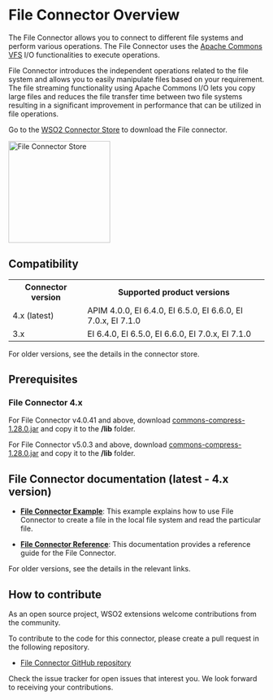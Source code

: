 # File Connector Overview

The File Connector allows you to connect to different file systems and perform various operations. The File Connector uses the [Apache Commons VFS](https://commons.apache.org/proper/commons-vfs/) I/O functionalities to execute operations.

File Connector introduces the independent operations related to the file system and allows you to easily manipulate files based on your requirement. The file streaming functionality using Apache Commons I/O lets you copy large files and reduces the file transfer time between two file systems resulting in a significant improvement in performance that can be utilized in file operations.

Go to the <a target="_blank" href="https://store.wso2.com/connector/esb-connector-file">WSO2 Connector Store</a> to download the File connector.

<img src="{{base_path}}/assets/img/integrate/connectors/file-connector-store.png" title="File Connector Store" width="200" alt="File Connector Store"/>

## Compatibility

<table>
	<tr>
		<th>
			Connector version
		</th>
		<th>
			Supported product versions
		</th>
	</tr>
	<tr>
		<td>
			4.x (latest)
		</td>
		<td>
			APIM 4.0.0, EI 6.4.0, EI 6.5.0, EI 6.6.0, EI 7.0.x, EI 7.1.0
		</td>
	</tr>
	<tr>
		<td>
			3.x
		</td>
		<td>
			EI 6.4.0, EI 6.5.0, EI 6.6.0, EI 7.0.x, EI 7.1.0
		</td>
	</tr>
</table>

For older versions, see the details in the connector store.

## Prerequisites

### File Connector 4.x

For File Connector v4.0.41 and above, download [commons-compress-1.28.0.jar](https://mvnrepository.com/artifact/org.apache.commons/commons-compress/1.28.0) and copy it to the **<PRODUCT-HOME>/lib** folder.

[//]: # (### File Connector 5.x)

[//]: # ()
[//]: # ()
For File Connector v5.0.3 and above, download [commons-compress-1.28.0.jar](https://mvnrepository.com/artifact/org.apache.commons/commons-compress/1.28.0) and copy it to the **<PRODUCT-HOME>/lib** folder.

## File Connector documentation (latest - 4.x version)

* **[File Connector Example]({{base_path}}/reference/connectors/file-connector/file-connector-example/)**: This example explains how to use File Connector to create a file in the local file system and read the particular file. 

* **[File Connector Reference]({{base_path}}/reference/connectors/file-connector/file-connector-config/)**: This documentation provides a reference guide for the File Connector.

For older versions, see the details in the relevant links.

## How to contribute

As an open source project, WSO2 extensions welcome contributions from the community. 

To contribute to the code for this connector, please create a pull request in the following repository. 

* [File Connector GitHub repository](https://github.com/wso2-extensions/esb-connector-file)

Check the issue tracker for open issues that interest you. We look forward to receiving your contributions.
